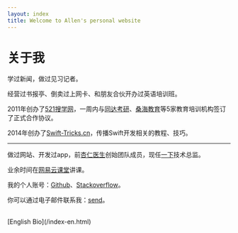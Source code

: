 ```yaml
---
layout: index
title: Welcome to Allen's personal website
---
```

关于我
===============

学过新闻，做过见习记者。

经营过书报亭、倒卖过上网卡、和朋友合伙开办过英语培训班。

2011年创办了[521搜学网](http://baike.baidu.com/link?url=kVsLkHqZjB1ITwRhY4BqBxKKN-_mYTTXzMtejsdZ_RAdNAThCOMmVy2vuIyiGzs5DF134mDeG_paOrsGA2WggK)，一周内与[同达考研](http://www.kaoyantd.com/)、[桑海教育](http://www.studyget.com/org-27.html)等5家教育培训机构签订了正式合作协议。

2014年创办了[Swift-Tricks.cn](http://swift-tricks.cn/)，传播Swift开发相关的教程、技巧。

-------------

做过网站、开发过app，前[杏仁医生](http://xingren.com/)创始团队成员，现任[一下](http://www.yixia.co/)技术总监。

业余时间在[网易云课堂](http://study.163.com/u/7624337706)讲课。

我的个人账号：[Github](https://github.com/Julyyq)、[Stackoverflow](http://stackoverflow.com/users/1843805/allen)。

你可以通过电子邮件联系我：[send](mailto:colorfuljuly@gmail.com)。

<br>
[English Bio](/index-en.html)